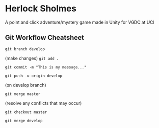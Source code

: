 # Herlock Sholmes
A point and click adventure/mystery game made in Unity for VGDC at UCI

## Git Workflow Cheatsheet
`git branch develop`

(make changes)
`git add .`

`git commit -m "This is my message..."`

`git push -u origin develop`



(on develop branch)

`git merge master`

(resolve any conflicts that may occur)

`git checkout master`

`git merge develop`